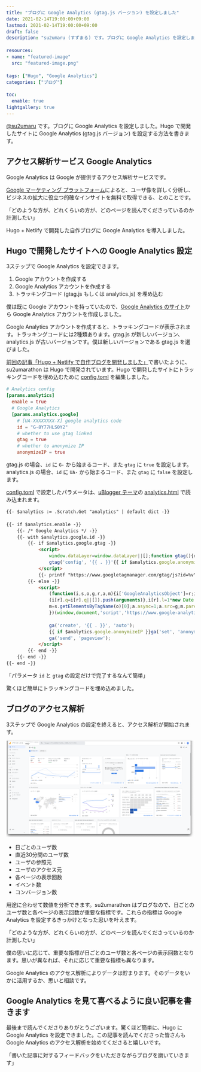 ```yaml
---
title: "ブログに Google Analytics (gtag.js バージョン) を設定しました"
date: 2021-02-14T19:00:00+09:00
lastmod: 2021-02-14T19:00:00+09:00
draft: false
description: "su2umaru (すずまる) です。ブログに Google Analytics を設定しました。Hugo で開発したサイトに Google Analytics (gtag.js バージョン) を設定する方法を書きます。"

resources:
- name: "featured-image"
  src: "featured-image.png"

tags: ["Hugo", "Google Analytics"]
categories: ["ブログ"]

toc:
  enable: true
lightgallery: true
---
```


[@su2umaru](https://twitter.com/su2umaru) です。ブログに Google Analytics を設定しました。Hugo で開発したサイトに Google Analytics (gtag.js バージョン) を設定する方法を書きます。

<!--more-->

## アクセス解析サービス Google Analytics

Google Analytics は Google が提供するアクセス解析サービスです。

[Google マーケティング プラットフォーム](https://marketingplatform.google.com/intl/ja/about/analytics/)によると、ユーザ像を詳しく分析し、ビジネスの拡大に役立つ的確なインサイトを無料で取得できる、とのことです。

「どのような方が、どれくらいの方が、どのページを読んでくださっているのか計測したい」

Hugo + Netlify で開発した自作ブログに Google Analytics を導入しました。

## Hugo で開発したサイトへの Google Analytics 設定

3ステップで Google Analytics を設定できます。

1. Google アカウントを作成する
2. Google Analytics アカウントを作成する
3. トラッキングコード (gtag.js もしくは analytics.js) を埋め込む

僕は既に Google アカウントを持っていたので、[Google Analytics のサイト](https://analytics.google.com/analytics/web/)から Google Analytics アカウントを作成しました。

Google Analytics アカウントを作成すると、トラッキングコードが表示されます。トラッキングコードには2種類あります。gtag.js が新しいバージョン、analytics.js が古いバージョンです。僕は新しいバージョンである gtag.js を選びました。

[前回の記事「Hugo + Netlify で自作ブログを開発しました」](https://su2umarathon.netlify.app/hugo-netlify/)で書いたように、su2umarathon は Hugo で開発されています。Hugo で開発したサイトにトラッキングコードを埋め込むために [config.toml](https://github.com/su2umaru/blog/blob/df2f4d8ffd2a3f4d42652187e10e70a0ce16a8ee/config.toml#L199) を編集しました。

```toml
# Analytics config
[params.analytics]
  enable = true
  # Google Analytics
  [params.analytics.google]
    # [UA-XXXXXXXX-X] google analytics code
    id = "G-8Y77HLS0Y2"
    # whether to use gtag linked
    gtag = true
    # whether to anonymize IP
    anonymizeIP = true
```

gtag.js の場合、`id` に `G-` から始まるコード、また `gtag` に `true` を設定します。analytics.js の場合、`id` に `UA-` から始まるコード、また `gtag` に `false` を設定します。

[config.toml](https://github.com/su2umaru/blog/blob/df2f4d8ffd2a3f4d42652187e10e70a0ce16a8ee/config.toml#L199) で設定したパラメータは、[uBlogger テーマ](https://github.com/uPagge/uBlogger)の [analytics.html](https://github.com/uPagge/uBlogger/blob/master/layouts/partials/plugin/analytics.html) で読み込まれます。

```html
{{- $analytics := .Scratch.Get "analytics" | default dict -}}

{{- if $analytics.enable -}}
    {{- /* Google Analytics */ -}}
    {{- with $analytics.google.id -}}
        {{- if $analytics.google.gtag -}}
            <script>
                window.dataLayer=window.dataLayer||[];function gtag(){dataLayer.push(arguments);}gtag('js', new Date());
                gtag('config', '{{ . }}'{{ if $analytics.google.anonymizeIP }}, { 'anonymize_ip': true }{{ end }});
            </script>
            {{- printf "https://www.googletagmanager.com/gtag/js?id=%v" . | dict "Async" true "Source" | partial "plugin/script.html" -}}
        {{- else -}}
            <script>
                (function(i,s,o,g,r,a,m){i['GoogleAnalyticsObject']=r;i[r]=i[r]||function(){
                (i[r].q=i[r].q||[]).push(arguments)},i[r].l=1*new Date();a=s.createElement(o),
                m=s.getElementsByTagName(o)[0];a.async=1;a.src=g;m.parentNode.insertBefore(a,m)
                })(window,document,'script','https://www.google-analytics.com/analytics.js','ga');

                ga('create', '{{ . }}', 'auto');
                {{ if $analytics.google.anonymizeIP }}ga('set', 'anonymizeIp', true);{{ end }}
                ga('send', 'pageview');
            </script>
        {{- end -}}
    {{- end -}}
{{- end -}}
```

「パラメータ `id` と `gtag` の設定だけで完了するなんて簡単」

驚くほど簡単にトラッキングコードを埋め込めました。

## ブログのアクセス解析

3ステップで Google Analytics の設定を終えると、アクセス解析が開始されます。

![Google Analytics のアクセス解析画面](google-analytics-portal.png)

- 日ごとのユーザ数
- 直近30分間のユーザ数
- ユーザの参照元
- ユーザのアクセス元
- 各ページの表示回数
- イベント数
- コンバージョン数

用途に合わせて数値を分析できます。su2umarathon はブログなので、日ごとのユーザ数と各ページの表示回数が重要な指標です。これらの指標は Google Analytics を設定するきっかけとなった思いを叶えます。

「どのような方が、どれくらいの方が、どのページを読んでくださっているのか計測したい」

僕の思いに応じて、重要な指標が日ごとのユーザ数と各ページの表示回数となります。思いが異なれば、それに応じて重要な指標も異なります。

Google Analytics のアクセス解析によりデータは貯まります。そのデータをいかに活用するか、思いと相談です。

## Google Analytics を見て喜べるように良い記事を書きます

最後まで読んでくださりありがとうございます。驚くほど簡単に、Hugo に Google Analytics を設定できました。この記事を読んでくださった皆さんも Google Analytics のアクセス解析を始めてくださると嬉しいです。

「書いた記事に対するフィードバックをいただきながらブログを磨いていきます」